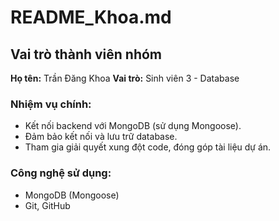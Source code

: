 # README_Khoa.md

## Vai trò thành viên nhóm

**Họ tên:** Trần Đăng Khoa
**Vai trò:** Sinh viên 3 - Database

### Nhiệm vụ chính:
- Kết nối backend với MongoDB (sử dụng Mongoose).
- Đảm bảo kết nối và lưu trữ database.
- Tham gia giải quyết xung đột code, đóng góp tài liệu dự án.

### Công nghệ sử dụng:
- MongoDB (Mongoose)
- Git, GitHub

